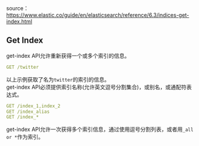 source：https://www.elastic.co/guide/en/elasticsearch/reference/6.3/indices-get-index.html

## Get Index
get-index API允许重新获得一个或多个索引的信息。  
```yaml
GET /twitter
```
以上示例获取了名为`twitter`的索引的信息。  
get-index API必须提供索引名称(允许英文逗号分割集合)，或别名，或通配符表达式。  
```yaml
GET /index_1,index_2
GET /index_alias
GET /index_*
```
get-index API允许一次获得多个索引信息，通过使用逗号分割列表，或者用`_all or *`作为索引。
